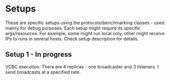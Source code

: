 # Setups

These are specific setups using the protocols/benchmarking classes - used mainly for debug purposes.
Each setup might require its specific args/resources. For example, some might run local only, other might receive
IPs to runs in several hosts. Check setup description for details.

## Setup 1 - In progress

VCBC execution. There are 4 replicas - one broadcaster and 3 listeners. I send broadcasts at a specified rate. 
